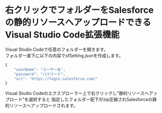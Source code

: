 # 右クリックでフォルダーをSalesforceの静的リソースへアップロードできるVisual Studio Code拡張機能

Visual Studio Codeで任意のフォルダーを開きます。  
フォルダー直下に以下の内容でsfSetting.jsonを作成します。  
```javascript
{  
    "userName": "ユーザー名",  
    "password": "パスワード",  
    "url": "https://login.salesforce.com/"  
}  
```

Visual Studio Codeのエクスプローラー上で右クリックし"静的リソースへアップロード"を選択すると
指定したフォルダー配下がzip圧縮されSalesforceの静的リソースへアップロードされます。